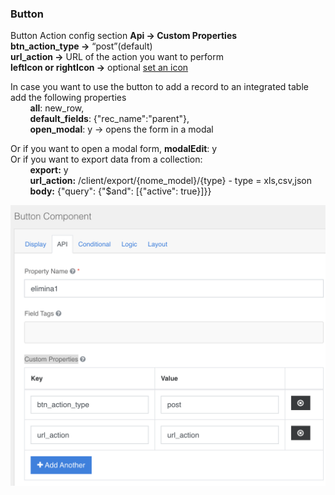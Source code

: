 ### Button
Button Action config section **Api → Custom Properties**  
**btn_action_type →** “post”(default)  
**url_action →** URL of the action you want to perform  
**leftIcon  or rightIcon →** optional [set an icon](../../base.md#icons) 

In case you want to use the button to add a record to an integrated table
add the following properties  
&nbsp;&nbsp;&nbsp;&nbsp;&nbsp;&nbsp;&nbsp;&nbsp;**all**: new_row,  
&nbsp;&nbsp;&nbsp;&nbsp;&nbsp;&nbsp;&nbsp;&nbsp;**default_fields**: {"rec_name":"parent"},  
&nbsp;&nbsp;&nbsp;&nbsp;&nbsp;&nbsp;&nbsp;&nbsp;**open_modal**: y → opens the form in a modal  

Or if you want to open a modal form, **modalEdit**: y  
Or if you want to export data from a collection:  
&nbsp;&nbsp;&nbsp;&nbsp;&nbsp;&nbsp;&nbsp;&nbsp;**export:** y  
&nbsp;&nbsp;&nbsp;&nbsp;&nbsp;&nbsp;&nbsp;&nbsp;**url_action:** /client/export/{nome_model}/{type} - type = xls,csv,json  
&nbsp;&nbsp;&nbsp;&nbsp;&nbsp;&nbsp;&nbsp;&nbsp;**body:** {"query": {"$and": [{"active": true}]}}  

![button](../../../img/componenti/base/button_img1.png "button")
